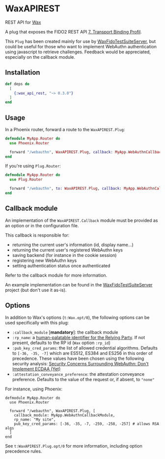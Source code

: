 # WaxAPIREST

REST API for [Wax](https://github.com/tanguilp/wax)

A plug that exposes the FIDO2 REST API
[7. Transport Binding Profil](https://fidoalliance.org/specs/fido-v2.0-rd-20180702/fido-server-v2.0-rd-20180702.html#transport-binding-profile).

This `Plug` has been created mainly for use by
[WaxFidoTestSuiteServer](https://github.com/tanguilp/wax_fido_test_suite_server), but
could be useful for those who want to implement WebAuthn authentication using
javascript to retrieve challenges. Feedback would be appreciated, especially on the
callback module.

## Installation

```elixir
def deps do
  [
    {:wax_api_rest, "~> 0.3.0"}
  ]
end
```

## Usage

In a Phoenix router, forward a route to the `WaxAPIREST.Plug`:

```elixir
defmodule MyApp.Router do
  use Phoenix.Router

  forward "/webauthn", WaxAPIREST.Plug, callback: MyApp.WebAuthnCallbackModule
end
```

If you're using `Plug.Router`:

```elixir
defmodule MyApp.Router do
  use Plug.Router

  forward "/webauthn", to: WaxAPIREST.Plug, callback: MyApp.WebAuthnCallbackModule
end
```

## Callback module

An implementation of the `WaxAPIREST.Callback` module must be provided as an option or
in the configuration file.

This callback is responsible for:
- returning the current user's information (id, display name...)
- returning the current user's registered WebAuthn keys
- saving backend (for instance in the cookie session)
- registering new WebAuthn keys
- setting authentication status once authenticated

Refer to the callback module for more information.

An example implementation can be found in the
[WaxFidoTestSuiteServer](https://github.com/tanguilp/wax_fido_test_suite_server/blob/master/lib/wax_fido_test_suite_server/user_key_callback_impl.ex)
project (but don't use it as-is).

## Options

In addition to Wax's options (`t:Wax.opt/0`), the following options can be used
specifically with this plug:
- `:callback_module` [**mandatory**]: the callback module
- `:rp_name`: a [human-palatable identifier for the Relying Party](https://www.w3.org/TR/webauthn/#dictdef-publickeycredentialentity).
If not present, defaults to the RP id (`Wax` option `:rp_id`)
- `:pub_key_cred_params`: the list of allowed credential algorithms. Defaults to
`[-36, -35, -7]` which are ES512, ES384 and ES256 in this order of precedence. These
values have been chosen using the following security analysis:
[Security Concerns Surrounding WebAuthn: Don't Implement ECDAA (Yet)](https://paragonie.com/blog/2018/08/security-concerns-surrounding-webauthn-don-t-implement-ecdaa-yet)
- `:attestation_conveyance_preference`: the attestation conveyance preference. Defaults to
the value of the request or, if absent, to `"none"`

For instance, using Phoenix:

    defmodule MyApp.Router do
      use Phoenix.Router

      forward "/webauthn", WaxAPIREST.Plug, [
        callback_module: MyApp.WebAuthnCallbackModule,
        rp_name: "My site",
        pub_key_cred_params: [-36, -35, -7, -259, -258, -257] # allows RSA algs
      ]
    end

See `t:WaxAPIREST.Plug.opt/0` for more information, including option precedence rules.
